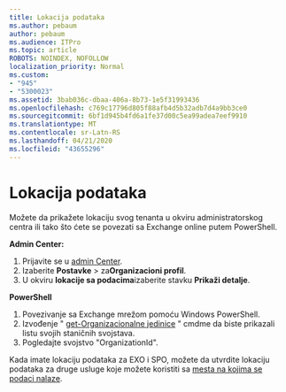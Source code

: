```yaml
---
title: Lokacija podataka
ms.author: pebaum
author: pebaum
ms.audience: ITPro
ms.topic: article
ROBOTS: NOINDEX, NOFOLLOW
localization_priority: Normal
ms.custom:
- "945"
- "5300023"
ms.assetid: 3bab036c-dbaa-406a-8b73-1e5f31993436
ms.openlocfilehash: c769c17796d805f88afb4d5b32adb7d4a9bb3ce0
ms.sourcegitcommit: 6bf1d945b4fd6a1fe37d00c5ea99adea7eef9910
ms.translationtype: MT
ms.contentlocale: sr-Latn-RS
ms.lasthandoff: 04/21/2020
ms.locfileid: "43655296"
---
```

# <a name="data-location"></a>Lokacija podataka

Možete da prikažete lokaciju svog tenanta u okviru administratorskog centra ili tako što ćete se povezati sa Exchange online putem PowerShell.


**Admin Center:**
1. Prijavite se u [admin Center](https://admin.microsoft.com/Adminportal/Home).
2. Izaberite **Postavke** > za**Organizacioni profil**.
3. U okviru **lokacije sa podacima**izaberite stavku **Prikaži detalje**.


**PowerShell**
1. Povezivanje sa Exchange mrežom pomoću Windows PowerShell.
2. Izvođenje " [get-Organizacionalne jedinice](https://docs.microsoft.com/powershell/module/exchange/active-directory/get-organizationalunit) " cmdme da biste prikazali listu svojih staničnih svojstava. 
3. Pogledajte svojstvo "OrganizationId".

Kada imate lokaciju podataka za EXO i SPO, možete da utvrdite lokaciju podataka za druge usluge koje možete koristiti sa [mesta na kojima se podaci nalaze](https://products.office.com/where-is-your-data-located).